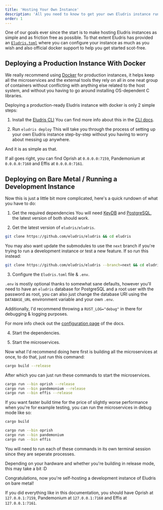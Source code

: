 ```yaml
---
title: 'Hosting Your Own Instance'
description: 'All you need to know to get your own Eludris instance running!'
order: 1
---
```


One of our goals ever since the start is to make hosting Eludris instances as simple
and as friction free as possible. To that extent Eludris has provided an [`Eludris.toml`](./conf.md)
where you can configure your instance as much as you wish and also official docker
support to help you get started scot-free.

## Deploying a Production Instance With Docker

We really recommend using [Docker](https://www.docker.com/) for production instances,
it helps keep all the microservices and the external tools they rely on all in one
neat group of containers without conflicting with anything else related to the host
system, and without you having to go around installing OS-dependent C libraries.

Deploying a production-ready Eludris instance with docker is only 2 simple steps:

1. Install the [Eludris CLI](/docs/cli)
   You can find more info about this in the [CLI docs](/docs/cli).

2. Run `eludris deploy`
   This will take you through the process of setting up your own Eludris instance step-by-step
   without you having to worry about messing up anywhere.

And it is as simple as that.

If all goes right, you can find Oprish at `0.0.0.0:7159`, Pandemonium at `0.0.0.0:7160` and Effis
at `0.0.0.0:7161`.

## Deploying on Bare Metal / Running a Development Instance

Now this is just a little bit more complicated, here's a quick rundown of what you
have to do:

1. Get the required dependencies
   You will need [KeyDB](https://docs.keydb.dev/docs/download) and [PostgreSQL](https://postgresql.org/downloads/),
   the latest version of both should work.

2. Get the latest version of `eludris/eludris`.

```sh
git clone https://github.com/eludris/eludris && cd eludris
```

You may also want update the submodules to use the `next` branch if you're trying
to run a development instance or test a new feature. If so run this instead:

```sh
git clone https://github.com/eludris/eludris --branch=next && cd eludris
```

3. Configure the `Eludris.toml` file & `.env`.

`.env` is mostly optional thanks to somewhat sane defaults, however you'll need to
have an `eludris` database for PostgreSQL and a root user with the password as root,
you can also just change the database URI using the `DATABASE_URL` environment variable
and your own `.env`.

Additionally, I'd recommend throwing a `RUST_LOG="debug"` in there for debugging
& logging purposes.

For more info check out the [configuration page](/docs/conf) of the docs.

4. Start the dependencies.

5. Start the microservices.

Now what I'd recommend doing here first is building all the microservices at once,
to do that, just run this command:

```sh
cargo build --release
```

After which you can just run these commands to start the microservices.

```sh
cargo run --bin oprish --release
cargo run --bin pandemonium --release
cargo run --bin effis --release
```

If you want faster build time for the price of slightly worse performance when
you're for example testing, you can run the microservices in debug mode like so:

```sh
cargo build
```

```sh
cargo run --bin oprish
cargo run --bin pandemonium
cargo run --bin effis
```

You will need to run each of these commands in its own terminal session since they
are seperate processes.

Depending on your hardware and whether you're building in release mode, this may
take a bit :D

Congratulations, now you're self-hosting a development instance of Eludris on bare
metal!

If you did everything like in this documentation, you should have Oprish
at `127.0.0.1:7159`, Pandemonium at `127.0.0.1:7160` and Effis at `127.0.0.1:7161`.
